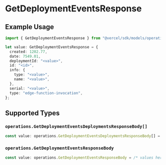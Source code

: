 # GetDeploymentEventsResponse

## Example Usage

```typescript
import { GetDeploymentEventsResponse } from "@vercel/sdk/models/operations/getdeploymentevents.js";

let value: GetDeploymentEventsResponse = {
  created: 1202.77,
  date: 7549.01,
  deploymentId: "<value>",
  id: "<id>",
  info: {
    type: "<value>",
    name: "<value>",
  },
  serial: "<value>",
  type: "edge-function-invocation",
};
```

## Supported Types

### `operations.GetDeploymentEventsDeploymentsResponseBody[]`

```typescript
const value: operations.GetDeploymentEventsDeploymentsResponseBody[] = /* values here */
```

### `operations.GetDeploymentEventsResponseBody`

```typescript
const value: operations.GetDeploymentEventsResponseBody = /* values here */
```

